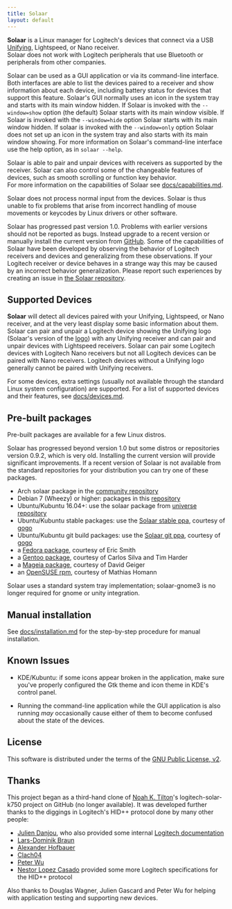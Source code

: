 ```yaml
---
title: Solaar
layout: default
---
```


**Solaar** is a Linux manager for Logitech's devices that connect via a USB 
[Unifying][unifying], Lightspeed, or Nano receiver.  
Solaar does not work with Logitech peripherals that
use Bluetooth or peripherals from other companies.

Solaar can be used as a GUI application or via its command-line interface.
Both interfaces are able to list the devices paired to a receiver and
show information about each device, including battery status for devices that support this feature.
Solaar's GUI normally uses an icon in the system tray and starts with its main window hidden.
If Solaar is invoked with the `--window=show` option (the default) Solaar starts with its main window visible.
If Solaar is invoked with the `--window=hide` option Solaar starts with its main window hidden.
If solaar is invoked with the `--window=only` option Solaar does not set up an icon in the
system tray and also starts with its main window showing.
For more information on Solaar's command-line interface use the help option,
as in `solaar --help`.

Solaar is able to pair and unpair devices with 
receivers as supported by the receiver.  Solaar can also control
some of the changeable features of devices, such as smooth scrolling or
function key behavior.  
For more information on the capabilities of Solaar see
[docs/capabilities.md](https://pwr-solaar.github.io/Solaar/capabilities).

Solaar does not process normal input from the devices.  Solaar is thus unable
to fix problems that arise from incorrect handling of mouse movements or keycodes
by Linux drivers or other software.

Solaar has progressed past version 1.0.  Problems with earlier versions should
not be reported as bugs.  Instead upgrade to a recent version or manually install
the current version from [GitHub](https://github.com/pwr-Solaar/Solaar).
Some of the capabilities of Solaar have been developed by observing the behavior of
Logitech receivers and devices and generalizing from these observations.
If your Logitech receiver or device behaves in a strange way this may be caused by
an incorrect behavior generalization.
Please report such experiences by creating an issue in 
[the Solaar repository](https://github.com/pwr-Solaar/Solaar/issues).

[unifying]: https://en.wikipedia.org/wiki/Logitech_Unifying_receiver

## Supported Devices

**Solaar** will detect all devices paired with your Unifying, Lightspeed, or Nano
receiver, and at the very least display some basic information about them.
Solaar can pair and unpair a Logitech device showing the Unifying logo (Solaar's version of the [logo][logo])
with any Unifying receiver and can pair and unpair devices with Lightspeed receivers.
Solaar can pair some Logitech
devices with Logitech Nano receivers but not all Logitech devices can be
paired with Nano receivers.  Logitech devices without a Unifying logo
generally cannot be paired with Unifying receivers.

For some devices, extra settings (usually not available through the standard
Linux system configuration) are supported. For a list of supported devices
and their features, see [docs/devices.md](https://pwr-solaar.github.io/Solaar/devices).

[logo]: https://pwr-solaar.github.io/Solaar/assets/solaar.svg

## Pre-built packages

Pre-built packages are available for a few Linux distros.

Solaar has progressed beyond version 1.0 but some distros or repositories
version 0.9.2, which is very old. Installing the current version will
provide significant improvements.  If a recent version of Solaar is not
available from the standard repositories for your distribution you can try
one of these packages.

* Arch solaar package in the [community repository][arch]
* Debian 7 (Wheezy) or higher: packages in this [repository](https://pwr-solaar.github.io/Solaar/debian)
* Ubuntu/Kubuntu 16.04+: use the solaar package from [universe repository][universe repository]
* Ubuntu/Kubuntu stable packages: use the [Solaar stable ppa][ppa2], courtesy of [gogo][ppa4]
* Ubuntu/Kubuntu git build packages: use the [Solaar git ppa][ppa1], courtesy of [gogo][ppa4]
* a [Fedora package][fedora], courtesy of Eric Smith
* a [Gentoo package][gentoo], courtesy of Carlos Silva and Tim Harder
* a [Mageia package][mageia], courtesy of David Geiger
* an [OpenSUSE rpm][opensuse], courtesy of Mathias Homann

Solaar uses a standard system tray implementation; solaar-gnome3 is no longer required for gnome or unity integration.

[ppa4]: https://launchpad.net/~trebelnik-stefina
[ppa2]: https://launchpad.net/~solaar-unifying/+archive/ubuntu/stable
[ppa1]: https://launchpad.net/~solaar-unifying/+archive/ubuntu/ppa
[ppa]: http://launchpad.net/~daniel.pavel/+archive/solaar
[arch]: https://www.archlinux.org/packages/community/any/solaar/
[fedora]: https://apps.fedoraproject.org/packages/solaar
[gentoo]: https://packages.gentoo.org/packages/app-misc/solaar
[mageia]: http://mageia.madb.org/package/show/release/cauldron/application/0/name/solaar
[opensuse]: http://software.opensuse.org/package/Solaar
[universe repository]: http://packages.ubuntu.com/search?keywords=solaar&searchon=names&suite=all&section=all

## Manual installation

See [docs/installation.md](https://pwr-solaar.github.io/Solaar/installation) for the step-by-step procedure for manual installation.


## Known Issues

- KDE/Kubuntu: if some icons appear broken in the application, make sure you've
  properly configured the Gtk theme and icon theme in KDE's control panel.

- Running the command-line application while the GUI
  application is also running *may* occasionally cause either of them to become
  confused about the state of the devices.


## License

This software is distributed under the terms of the
[GNU Public License, v2](COPYING).


## Thanks

This project began as a third-hand clone of [Noah K. Tilton](https://github.com/noah)'s
logitech-solar-k750 project on GitHub (no longer available). It was developed
further thanks to the diggings in Logitech's HID++ protocol done by many other
people:

- [Julien Danjou](http://julien.danjou.info/blog/2012/logitech-k750-linux-support),
who also provided some internal
[Logitech documentation](http://julien.danjou.info/blog/2012/logitech-unifying-upower)
- [Lars-Dominik Braun](http://6xq.net/git/lars/lshidpp.git)
- [Alexander Hofbauer](http://derhofbauer.at/blog/blog/2012/08/28/logitech-performance-mx)
- [Clach04](http://bitbucket.org/clach04/logitech-unifying-receiver-tools)
- [Peter Wu](https://lekensteyn.nl/logitech-unifying.html)
- [Nestor Lopez Casado](http://drive.google.com/folderview?id=0BxbRzx7vEV7eWmgwazJ3NUFfQ28)
provided some more Logitech specifications for the HID++ protocol

Also thanks to Douglas Wagner, Julien Gascard and Peter Wu for helping with
application testing and supporting new devices.
